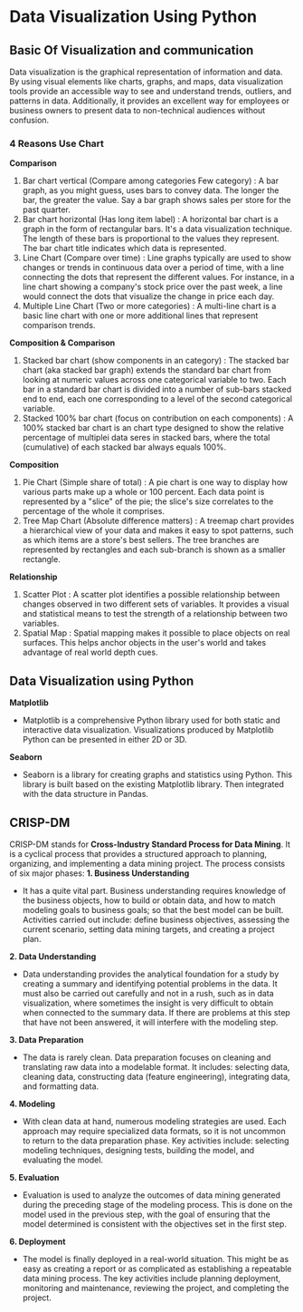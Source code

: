 # Data Visualization Using Python

## Basic Of Visualization and communication
Data visualization is the graphical representation of information and data. By using visual elements like charts, graphs, and maps, data visualization tools provide an accessible way to see and understand trends, outliers, and patterns in data. Additionally, it provides an excellent way for employees or business owners to present data to non-technical audiences without confusion.

### 4 Reasons Use Chart
**Comparison**
1. Bar chart vertical (Compare among categories Few category) : A bar graph, as you might guess, uses bars to convey data. The longer the bar, the greater the value. Say a bar graph shows sales per store for the past quarter.
2. Bar chart horizontal (Has long item label) : A horizontal bar chart is a graph in the form of rectangular bars. It's a data visualization technique. The length of these bars is proportional to the values they represent. The bar chart title indicates which data is represented.
3. Line Chart (Compare over time) : Line graphs typically are used to show changes or trends in continuous data over a period of time, with a line connecting the dots that represent the different values. For instance, in a line chart showing a company's stock price over the past week, a line would connect the dots that visualize the change in price each day.
4. Multiple Line Chart (Two or more categories) : A multi-line chart is a basic line chart with one or more additional lines that represent comparison trends.

**Composition & Comparison**
1. Stacked bar chart (show components in an category) : The stacked bar chart (aka stacked bar graph) extends the standard bar chart from looking at numeric values across one categorical variable to two. Each bar in a standard bar chart is divided into a number of sub-bars stacked end to end, each one corresponding to a level of the second categorical variable.
2. Stacked 100% bar chart (focus on contribution on each components) : A 100% stacked bar chart is an chart type designed to show the relative percentage of multiplei data seres in stacked bars, where the total (cumulative) of each stacked bar always equals 100%.

**Composition**
1. Pie Chart (Simple share of total) : A pie chart is one way to display how various parts make up a whole or 100 percent. Each data point is represented by a "slice" of the pie; the slice's size correlates to the percentage of the whole it comprises.
2. Tree Map Chart (Absolute difference matters) : A treemap chart provides a hierarchical view of your data and makes it easy to spot patterns, such as which items are a store's best sellers. The tree branches are represented by rectangles and each sub-branch is shown as a smaller rectangle.

**Relationship**
1. Scatter Plot : A scatter plot identifies a possible relationship between changes observed in two different sets of variables. It provides a visual and statistical means to test the strength of a relationship between two variables.
2. Spatial Map : Spatial mapping makes it possible to place objects on real surfaces. This helps anchor objects in the user's world and takes advantage of real world depth cues. 


## Data Visualization using Python
**Matplotlib**
- Matplotlib is a comprehensive Python library used for both static and interactive data visualization. Visualizations produced by Matplotlib Python can be presented in either 2D or 3D.

**Seaborn**
- Seaborn is a library for creating graphs and statistics using Python. This library is built based on the existing Matplotlib library. Then integrated with the data structure in Pandas.
 
## CRISP-DM
CRISP-DM stands for **Cross-Industry Standard Process for Data Mining**. It is a cyclical process that provides a structured approach to planning, organizing, and implementing a data mining project. The process consists of six major phases:
**1. Business Understanding**
- It has a quite vital part. Business understanding requires knowledge of the business objects, how to build or obtain data, and how to match modeling goals to business goals; so that the best model can be built. Activities carried out include: define business objectives, assessing the current scenario, setting data mining targets, and creating a project plan. 

**2. Data Understanding**
- Data understanding provides the analytical foundation for a study by creating a summary and identifying potential problems in the data. It must also be carried out carefully and not in a rush, such as in data visualization, where sometimes the insight is very difficult to obtain when connected to the summary data. If there are problems at this step that have not been answered, it will interfere with the modeling step.

**3. Data Preparation**
- The data is rarely clean. Data preparation focuses on cleaning and translating raw data into a modelable format. It includes: selecting data, cleaning data, constructing data (feature engineering), integrating data, and formatting data.

**4. Modeling**
- With clean data at hand, numerous modeling strategies are used. Each approach may require specialized data formats, so it is not uncommon to return to the data preparation phase. Key activities include: selecting modeling techniques, designing tests, building the model, and evaluating the model.

**5. Evaluation**
- Evaluation is used to analyze the outcomes of data mining generated during the preceding stage of the modeling process. This is done on the model used in the previous step, with the goal of ensuring that the model determined is consistent with the objectives set in the first step.

**6. Deployment**
- The model is finally deployed in a real-world situation. This might be as easy as creating a report or as complicated as establishing a repeatable data mining process. The key activities include planning deployment, monitoring and maintenance, reviewing the project, and completing the project.



